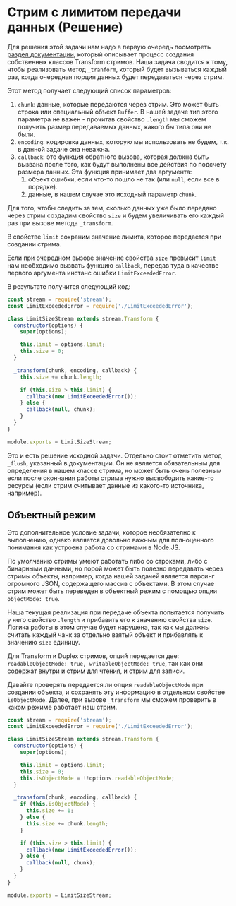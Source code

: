 # Стрим с лимитом передачи данных (Решение)

Для решения этой задачи нам надо в первую очередь посмотреть [раздел документации](
https://nodejs.org/docs/latest/api/stream.html#stream_implementing_a_transform_stream), 
который описывает процесс создания собственных классов Transform стримов. Наша задача сводится к 
тому, чтобы реализовать метод `_tranform`, который будет вызываться каждый раз, когда очередная 
порция данных будет передаваться через стрим. 

Этот метод получает следующий список параметров:

1. `chunk`: данные, которые передаются через стрим. Это может быть строка или специальный объект 
`Buffer`. В нашей задаче тип этого параметра не важен - прочитав свойство `.length` мы сможем 
получить размер передаваемых данных, какого бы типа они не были.
2. `encoding`: кодировка данных, которую мы использовать не будем, т.к. в данной задаче она неважна.
3. `callback`: это функция обратного вызова, которая должна быть вызвана после того, как будут 
выполнены все действия по подсчету размера данных. Эта функция принимает два аргумента:
    1. объект ошибки, если что-то пошло не так (или `null`, если все в порядке).
    2. данные, в нашем случае это исходный параметр `chunk`.


Для того, чтобы следить за тем, сколько данных уже было передано через стрим создадим свойство 
`size` и будем увеличивать его каждый раз при вызове метода `_transform`. 

В свойстве `limit` сохраним значение лимита, которое передается при создании стрима. 

Если при очередном вызове значение свойства `size` превысит `limit` нам необходимо вызвать функцию 
`callback`, передав туда в качестве первого аргумента инстанс ошибки `LimitExceededError`.

В результате получится следующий код:

```js
const stream = require('stream');
const LimitExceededError = require('./LimitExceededError');

class LimitSizeStream extends stream.Transform {
  constructor(options) {
    super(options);

    this.limit = options.limit;
    this.size = 0;
  }

  _transform(chunk, encoding, callback) {
    this.size += chunk.length;

    if (this.size > this.limit) {
      callback(new LimitExceededError());
    } else {
      callback(null, chunk);
    }
  }
}

module.exports = LimitSizeStream;

```  

Это и есть решение исходной задачи.
Отдельно стоит отметить метод `_flush`, указанный в документации. Он не является обязательным для
определения в нашем классе стрима, но может быть очень полезным если после окончания работы стрима 
нужно высвободить какие-то ресурсы (если стрим считывает данные из какого-то источника, например).


## Объектный режим

Это дополнительное условие задачи, которое необязателно к выполнению, однако является довольно 
важным для полноценного понимания как устроена работа со стримами в Node.JS. 

По умолчанию стримы умеют работать либо со строками, либо с 
бинарными данными, но порой может быть полезно передавать через стримы объекты, например, когда 
нашей задачей является парсинг огромного JSON, содержащего массив с объектами. В этом случае стрим 
может быть переведен в объектный режим с помощью опции `objectMode: true`. 

Наша текущая реализация при передаче объекта попытается получить у него свойство `.length` и 
прибавить его к значению свойства `size`. Логика работы в этом случае будет нарушена, так как мы 
должны считать каждый чанк за отдельно взятый объект и прибавлять к значению `size` единицу.

Для Transform и Duplex стримов, опций передается две: `readableObjectMode: true, writableObjectMode:
true`, так как они содержат внутри и стрим для чтения, и стрим для записи.

Давайте проверять передается ли опция `readableObjectMode` при создании объекта, и сохранять эту 
информацию в отдельном свойстве `isObjectMode`. Далее, при вызове `_transform` мы сможем проверить в
каком режиме работает наш стрим.

```js
const stream = require('stream');
const LimitExceededError = require('./LimitExceededError');

class LimitSizeStream extends stream.Transform {
  constructor(options) {
    super(options);

    this.limit = options.limit;
    this.size = 0;
    this.isObjectMode = !!options.readableObjectMode;
  }

  _transform(chunk, encoding, callback) {
    if (this.isObjectMode) {
      this.size += 1;
    } else {
      this.size += chunk.length;
    }

    if (this.size > this.limit) {
      callback(new LimitExceededError());
    } else {
      callback(null, chunk);
    }
  }
}

module.exports = LimitSizeStream;
``` 
